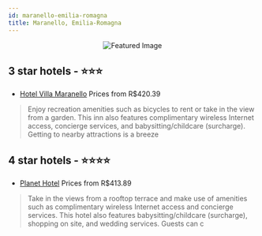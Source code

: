 ```yaml
---
id: maranello-emilia-romagna
title: Maranello, Emilia-Romagna
---
```


<center><img src="https://i.travelapi.com/hotels/12000000/11840000/11832000/11831995/709b5868_z.jpg" alt="Featured Image" /></center>


##  3 star hotels - ⭐️⭐️⭐️

-    [Hotel Villa Maranello](https://us.hurb.com/hotels/maranello/hotel-villa-maranello-JNP-JP040330?cmp=18055) Prices from R$420.39
   > Enjoy recreation amenities such as bicycles to rent or take in the view from a garden. This inn also features complimentary wireless Internet access, concierge services, and babysitting/childcare (surcharge). Getting to nearby attractions is a breeze

##  4 star hotels - ⭐️⭐️⭐️⭐️

-    [Planet Hotel](https://us.hurb.com/hotels/maranello/planet-hotel-JNP-JP122796?cmp=18055) Prices from R$413.89
   > Take in the views from a rooftop terrace and make use of amenities such as complimentary wireless Internet access and concierge services. This hotel also features babysitting/childcare (surcharge), shopping on site, and wedding services. Guests can c
